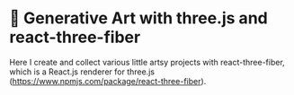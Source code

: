 # 🎨 Generative Art with three.js and react-three-fiber

Here I create and collect various little artsy projects with react-three-fiber, which is a React.js renderer for three.js (https://www.npmjs.com/package/react-three-fiber).


